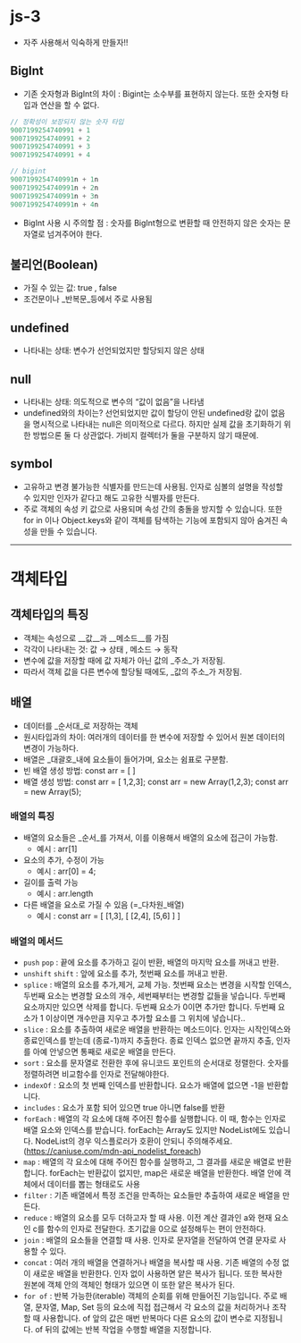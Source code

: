 # js-3

* 자주 사용해서 익숙하게 만들자!!

## BigInt

- 기존 숫자형과 BigInt의 차이 : Bigint는 소수부를 표현하지 않는다. 또한 숫자형 타입과 연산을 할 수 없다.

```jsx
// 정확성이 보장되지 않는 숫자 타입
9007199254740991 + 1 
9007199254740991 + 2
9007199254740991 + 3
9007199254740991 + 4

// bigint
9007199254740991n + 1n
9007199254740991n + 2n
9007199254740991n + 3n
9007199254740991n + 4n
```

- BigInt 사용 시 주의할 점 : 숫자를 BigInt형으로 변환할 때 안전하지 않은 숫자는 문자열로 넘겨주어야 한다.

## 불리언(Boolean)

- 가질 수 있는 값: true , false
- 조건문이나 _반복문_등에서 주로 사용됨

## undefined

- 나타내는 상태: 변수가 선언되었지만 할당되지 않은 상태

## null

- 나타내는 상태: 의도적으로 변수의 “값이 없음”을 나타냄
- undefined와의 차이는? 선언되었지만 값이 할당이 안된 undefined랑 값이 없음을 명시적으로 나타내는 null은 의미적으로 다르다. 하지만 실제 값을 초기화하기 위한 방법으론 둘 다 상관없다. 가비지 컬렉터가 둘을 구분하지 않기 때문에.

## symbol

- 고유하고 변경 불가능한 식별자를 만드는데 사용됨. 인자로 심볼의 설명을 작성할 수 있지만 인자가 같다고 해도 고유한 식별자를 만든다.
- 주로 객체의 속성 키 값으로 사용되며 속성 간의 충돌을 방지할 수 있습니다. 또한 for in 이나 Object.keys와 같이 객체를 탐색하는 기능에 포함되지 않아 숨겨진 속성을 만들 수 있습니다.

---

# 객체타입

## 객체타입의 특징

- 객체는 속성으로 __값__과 __메소드__를 가짐
- 각각이 나타내는 것:     값 → 상태  ,  메소드 → 동작
- 변수에 값을 저장할 때에 값 자체가 아닌 값의 _주소_가 저장됨.
- 따라서 객체 값을 다른 변수에 할당될 때에도, _값의 주소_가 저장됨.

## 배열

- 데이터를 _순서대_로 저장하는 객체
- 원시타입과의 차이: 여러개의 데이터를 한 변수에 저장할 수 있어서 원본 데이터의 변경이 가능하다.
- 배열은 _대괄호_내에 요소들이 들어가며, 요소는 쉼표로 구분함.
- 빈 배열 생성 방법: const arr = [ ]
- 배열 생성 방법: const arr = [ 1,2,3];  const arr = new Array(1,2,3);  const arr = new Array(5);

### 배열의 특징

- 배열의 요소들은 _순서_를 가져서, 이를 이용해서 배열의 요소에 접근이 가능함.
    - 예시 :  arr[1]
- 요소의 추가, 수정이 가능
    - 예시 : arr[0] = 4;
- 길이를 출력 가능
    - 예시 : arr.length
- 다른 배열을 요소로 가질 수 있음 (=_다차원_배열)
    - 예시 : const arr = [ [1,3], [ [2,4], [5,6] ] ]

### 배열의 메서드

- `push` `pop`  : 끝에 요소를 추가하고 길이 반환, 배열의 마지막 요소를 꺼내고 반환.
- `unshift` `shift`  : 앞에 요소를 추가, 첫번째 요소를 꺼내고 반환.
- `splice` : 배열의 요소를 추가,제거, 교체 가능. 첫번째 요소는 변경을 시작할 인덱스, 두번째 요소는 변경할 요소의 개수, 세번째부터는 변경할 값들을 넣습니다. 두번째 요소까지만 있으면 삭제를 합니다. 두번째 요소가 0이면 추가만 합니다. 두번째 요소가 1 이상이면 개수만큼 지우고 추가할 요소를 그 위치에 넣습니다..
- `slice` : 요소를 추출하여 새로운 배열을 반환하는 메소드이다. 인자는 시작인덱스와 종료인덱스를 받는데 (종료-1)까지 추출한다. 종료 인덱스 없으면 끝까지 추출, 인자를 아예 안넣으면 통째로 새로운 배열을 만든다.
- `sort` : 요소를 문자열로 전환한 후에 유니코드 포인트의 순서대로 정렬한다. 숫자를 정렬하려면 비교함수를 인자로 전달해야한다.
- `indexOf`  : 요소의 첫 번째 인덱스를 반환합니다. 요소가 배열에 없으면 -1을 반환합니다.
- `includes` : 요소가 포함 되어 있으면 true 아니면 false를 반환
- `forEach`  : 배열의 각 요소에 대해 주어진 함수를 실행합니다. 이 때, 함수는 인자로 배열 요소와 인덱스를 받습니다.                           forEach는 Array도 있지만 NodeList에도 있습니다. NodeList의 경우 익스플로러가 호환이 안되니 주의해주세요.(https://caniuse.com/mdn-api_nodelist_foreach)
- `map`  : 배열의 각 요소에 대해 주어진 함수를 실행하고, 그 결과를 새로운 배열로 반환합니다. forEach는 반환값이 없지만, map은 새로운 배열을 반환한다. 배열 안에 객체에서 데이터를 뽑는 형태로도 사용
- `filter`  : 기존 배열에서 특정 조건을 만족하는 요소들만 추출하여 새로운 배열을 만든다.
- `reduce`  : 배열의 요소를 모두 더하고자 할 때 사용. 이전 계산 결과인 a와 현재 요소인 c를 함수의 인자로 전달한다. 초기값을 0으로 설정해두는 편이 안전하다.
- `join`  : 배열의 요소들을 연결할 때 사용. 인자로 문자열을 전달하여 연결 문자로 사용할 수 있다.
- `concat`  : 여러 개의 배열을 연결하거나 배열을 복사할 때 사용. 기존 배열의 수정 없이 새로운 배열을 반환한다. 인자 없이 사용하면 얕은 복사가 됩니다. 또한 복사한 원본에 객체 안의 객체인 형태가 있으면 이 또한 얕은 복사가 된다.
- `for of`  : 반복 가능한(iterable) 객체의 순회를 위해 만들어진 기능입니다. 주로 배열, 문자열, Map, Set 등의 요소에 직접 접근해서 각 요소의 값을 처리하거나 조작할 때 사용합니다.  of 앞의 값은 매번 반복마다 다른 요소의 값이 변수로 지정됩니다. of 뒤의 값에는 반복 작업을 수행할 배열을 지정합니다.